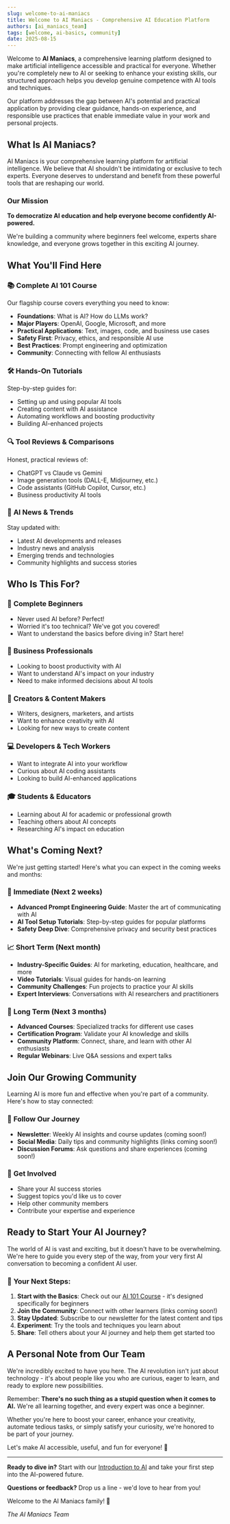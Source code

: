 ```yaml
---
slug: welcome-to-ai-maniacs
title: Welcome to AI Maniacs - Comprehensive AI Education Platform
authors: [ai_maniacs_team]
tags: [welcome, ai-basics, community]
date: 2025-08-15
---
```


Welcome to **AI Maniacs**, a comprehensive learning platform designed to make artificial intelligence accessible and practical for everyone. Whether you're completely new to AI or seeking to enhance your existing skills, our structured approach helps you develop genuine competence with AI tools and techniques.

Our platform addresses the gap between AI's potential and practical application by providing clear guidance, hands-on experience, and responsible use practices that enable immediate value in your work and personal projects.

<!-- truncate -->

## What Is AI Maniacs?

AI Maniacs is your comprehensive learning platform for artificial intelligence. We believe that AI shouldn't be intimidating or exclusive to tech experts. Everyone deserves to understand and benefit from these powerful tools that are reshaping our world.

### Our Mission

**To democratize AI education and help everyone become confidently AI-powered.**

We're building a community where beginners feel welcome, experts share knowledge, and everyone grows together in this exciting AI journey.

## What You'll Find Here

### 📚 **Complete AI 101 Course**

Our flagship course covers everything you need to know:

- **Foundations**: What is AI? How do LLMs work?
- **Major Players**: OpenAI, Google, Microsoft, and more
- **Practical Applications**: Text, images, code, and business use cases
- **Safety First**: Privacy, ethics, and responsible AI use
- **Best Practices**: Prompt engineering and optimization
- **Community**: Connecting with fellow AI enthusiasts

### 🛠️ **Hands-On Tutorials**

Step-by-step guides for:

- Setting up and using popular AI tools
- Creating content with AI assistance
- Automating workflows and boosting productivity
- Building AI-enhanced projects

### 🔍 **Tool Reviews & Comparisons**

Honest, practical reviews of:

- ChatGPT vs Claude vs Gemini
- Image generation tools (DALL-E, Midjourney, etc.)
- Code assistants (GitHub Copilot, Cursor, etc.)
- Business productivity AI tools

### 📰 **AI News & Trends**

Stay updated with:

- Latest AI developments and releases
- Industry news and analysis
- Emerging trends and technologies
- Community highlights and success stories

## Who Is This For?

### 🎯 **Complete Beginners**

- Never used AI before? Perfect!
- Worried it's too technical? We've got you covered!
- Want to understand the basics before diving in? Start here!

### 💼 **Business Professionals**

- Looking to boost productivity with AI
- Want to understand AI's impact on your industry
- Need to make informed decisions about AI tools

### 🎨 **Creators & Content Makers**

- Writers, designers, marketers, and artists
- Want to enhance creativity with AI
- Looking for new ways to create content

### 💻 **Developers & Tech Workers**

- Want to integrate AI into your workflow
- Curious about AI coding assistants
- Looking to build AI-enhanced applications

### 🎓 **Students & Educators**

- Learning about AI for academic or professional growth
- Teaching others about AI concepts
- Researching AI's impact on education

## What's Coming Next?

We're just getting started! Here's what you can expect in the coming weeks and months:

### 🚀 **Immediate (Next 2 weeks)**

- **Advanced Prompt Engineering Guide**: Master the art of communicating with AI
- **AI Tool Setup Tutorials**: Step-by-step guides for popular platforms
- **Safety Deep Dive**: Comprehensive privacy and security best practices

### 📈 **Short Term (Next month)**

- **Industry-Specific Guides**: AI for marketing, education, healthcare, and more
- **Video Tutorials**: Visual guides for hands-on learning
- **Community Challenges**: Fun projects to practice your AI skills
- **Expert Interviews**: Conversations with AI researchers and practitioners

### 🌟 **Long Term (Next 3 months)**

- **Advanced Courses**: Specialized tracks for different use cases
- **Certification Program**: Validate your AI knowledge and skills
- **Community Platform**: Connect, share, and learn with other AI enthusiasts
- **Regular Webinars**: Live Q&A sessions and expert talks

## Join Our Growing Community

Learning AI is more fun and effective when you're part of a community. Here's how to stay connected:

### 📱 **Follow Our Journey**

- **Newsletter**: Weekly AI insights and course updates (coming soon!)
- **Social Media**: Daily tips and community highlights (links coming soon!)
- **Discussion Forums**: Ask questions and share experiences (coming soon!)

### 🤝 **Get Involved**

- Share your AI success stories
- Suggest topics you'd like us to cover
- Help other community members
- Contribute your expertise and experience

## Ready to Start Your AI Journey?

The world of AI is vast and exciting, but it doesn't have to be overwhelming. We're here to guide you every step of the way, from your very first AI conversation to becoming a confident AI user.

### 🎯 **Your Next Steps:**

1. **Start with the Basics**: Check out our [AI 101 Course](/docs/intro) - it's designed specifically for beginners
2. **Join the Community**: Connect with other learners (links coming soon!)
3. **Stay Updated**: Subscribe to our newsletter for the latest content and tips
4. **Experiment**: Try the tools and techniques you learn about
5. **Share**: Tell others about your AI journey and help them get started too

## A Personal Note from Our Team

We're incredibly excited to have you here. The AI revolution isn't just about technology - it's about people like you who are curious, eager to learn, and ready to explore new possibilities.

Remember: **There's no such thing as a stupid question when it comes to AI.** We're all learning together, and every expert was once a beginner.

Whether you're here to boost your career, enhance your creativity, automate tedious tasks, or simply satisfy your curiosity, we're honored to be part of your journey.

Let's make AI accessible, useful, and fun for everyone! 🎉

---

**Ready to dive in?** Start with our [Introduction to AI](/docs/intro) and take your first step into the AI-powered future.

**Questions or feedback?** Drop us a line - we'd love to hear from you!

Welcome to the AI Maniacs family! 🚀

*The AI Maniacs Team*
